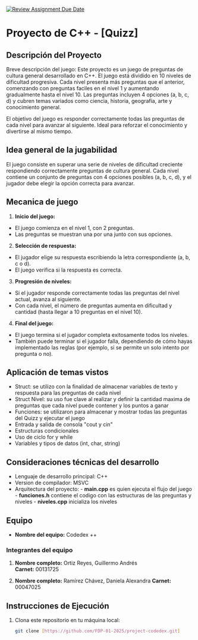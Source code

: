 [![Review Assignment Due Date](https://classroom.github.com/assets/deadline-readme-button-22041afd0340ce965d47ae6ef1cefeee28c7c493a6346c4f15d667ab976d596c.svg)](https://classroom.github.com/a/mi1WNrHU)
# Proyecto de C++ - [Quizz]

## Descripción del Proyecto

Breve descripción del juego:
Este proyecto es un juego de preguntas de cultura general desarrollado en C++. El juego está dividido en 10 niveles de dificultad progresiva. Cada nivel presenta más preguntas que el anterior, comenzando con preguntas faciles en el nivel 1 y aumentando gradualmente hasta el nivel 10. Las preguntas incluyen 4 opciones (a, b, c, d) y cubren temas variados como ciencia, historia, geografía, arte y conocimiento general.

El objetivo del juego es responder correctamente todas las preguntas de cada nivel para avanzar al siguiente. Ideal para reforzar el conocimiento y divertirse al mismo tiempo.

## Idea general de la jugabilidad 

El juego consiste en superar una serie de niveles de dificultad creciente respondiendo correctamente preguntas de cultura general. Cada nivel contiene un conjunto de preguntas con 4 opciones posibles (a, b, c, d), y el jugador debe elegir la opción correcta para avanzar.


## Mecanica de juego

1. **Inicio del juego:** 

- El juego comienza en el nivel 1, con 2 preguntas.
- Las preguntas se muestran una por una junto con sus opciones.

2. **Selección de respuesta:**

- El jugador elige su respuesta escribiendo la letra correspondiente (a, b, c o d).
- El juego verifica si la respuesta es correcta.

3. **Progresión de niveles:**

- Si el jugador responde correctamente todas las preguntas del nivel actual, avanza al siguiente.
- Con cada nivel, el número de preguntas aumenta en dificultad y cantidad (hasta llegar a 10 preguntas en el nivel 10).

4. **Final del juego:**

- El juego termina si el jugador completa exitosamente todos los niveles.
- También puede terminar si el jugador falla, dependiendo de cómo hayas implementado las reglas (por ejemplo, si se permite un solo intento por pregunta o no).


## Aplicación de temas vistos 

- Struct: se utilizo con la finalidad de almacenar variables de texto y respuesta para las preguntas de cada nivel 
- Struct Nivel: su uso fue clave al realizar y definir la cantidad maxima de preguntas que cada nivel puede contener y los puntos a ganar 
- Funciones: se utilizaron para almacenar y mostrar todas las preguntas del Quizz y ejecutar el juego
- Entrada y salida de consola "cout y cin"
- Estructuras condicionales 
- Uso de ciclo for y while 
- Variables y tipos de datos (int, char, string)

## Consideraciones técnicas del desarrollo

- Lenguaje de desarrollo principal: C++ 
- Version de compilador: MSVC 
- Arquitectura del proyecto: 
         - **main.cpp** es quien ejecuta el flujo del juego 
         - **funciones.h** contiene el codigo con las estructuras de las preguntas y niveles 
         - **niveles.cpp** inicializa los niveles  


## Equipo

- **Nombre del equipo:** Codedex ++

### Integrantes del equipo

1. **Nombre completo:** Ortiz Reyes, Guillermo Andrés	
   **Carnet:** 00131725

2. **Nombre completo:** Ramírez Chávez, Daniela Alexandra
   **Carnet:** 00047025

## Instrucciones de Ejecución

1. Clona este repositorio en tu máquina local:
   ```bash
   git clone [https://github.com/FDP-01-2025/project-codedex.git]

